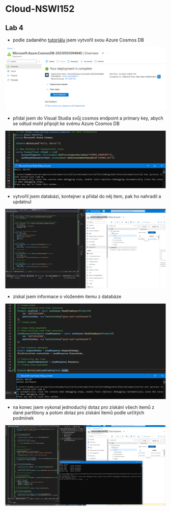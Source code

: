 # Cloud-NSWI152

## Lab 4
- podle zadaného [tutoriálu](https://learn.microsoft.com/en-us/azure/cosmos-db/nosql/quickstart-dotnet?tabs=azure-portal%2Cwindows%2Cpasswordless%2Csign-in-azure-cli) jsem vytvořil svou Azure Cosmos DB

![lab04-1](Lab4-AzureCosmosDB/Lab-4-01-CreateCosmosDB.png)

- přidal jsem do Visual Studia svůj cosmos endpoint a primary key, abych se odtud mohl připojit ke svému Azure Cosmos DB

![lab04-2](Lab4-AzureCosmosDB/Lab-4-02-Authentication.png)

- vytvořil jsem databázi, kontejner a přidal do něj item, pak ho nahradil a updatnul

![lab04-3](Lab4-AzureCosmosDB/Lab-4-03-SimpleDatabase.png)

- získal jsem informace o vloženém itemu z databáze

![lab04-4](Lab4-AzureCosmosDB/Lab-4-04-ItemRead.png)

- na konec jsem vykonal jednoduchý dotaz pro získání všech itemů z dané partitiony a potom dotaz pro získání itemů podle určitých podmínek

![lab04-5](Lab4-AzureCosmosDB/Lab-4-05-ItemQuery.png)
